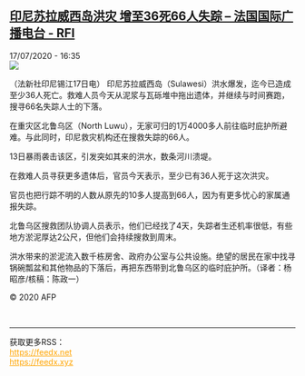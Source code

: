 <!--1595001297000-->
[印尼苏拉威西岛洪灾 增至36死66人失踪 – 法国国际广播电台 - RFI](http://www.rfi.fr//cn/contenu/20200717-%E5%8D%B0%E5%B0%BC%E8%8B%8F%E6%8B%89%E5%A8%81%E8%A5%BF%E5%B2%9B%E6%B4%AA%E7%81%BE-%E5%A2%9E%E8%87%B336%E6%AD%BB66%E4%BA%BA%E5%A4%B1%E8%B8%AA)
------

<div>17/07/2020 - 16:35</div><img src="https://s.rfi.fr/media/display/ea46c7a6-c842-11ea-b8aa-005056bff430/w:310/p:16x9/int0016b.200717223501.jpg"><div class="t-content__body u-clearfix"><div class="m-interstitial"></div><p>（法新社印尼锡江17日电）    印尼苏拉威西岛（Sulawesi）洪水爆发，迄今已造成至少36人死亡。救难人员今天从泥浆与瓦砾堆中拖出遗体，并继续与时间赛跑，搜寻66名失踪人士的下落。</p><p>    在重灾区北鲁乌区（North Luwu），无家可归的1万4000多人前往临时庇护所避难。与此同时，印尼救灾机构还在搜救失踪的66人。</p><p>    13日暴雨袭击该区，引发突如其来的洪水，数条河川溃堤。</p><p>    在救难人员寻获更多遗体后，官员今天表示，至少已有36人死于这次洪灾。</p><p>    官员也把行踪不明的人数从原先的10多人提高到66人，因为有更多忧心的家属通报失踪。</p><p>    北鲁乌区搜救团队协调人员表示，他们已经找了4天，失踪者生还机率很低，有些地方淤泥厚达2公尺，但他们会持续搜救到周末。</p><p>    洪水带来的淤泥流入数千栋房舍、政府办公室与公共设施。绝望的居民在家中找寻锅碗瓢盆和其他物品的下落后，再把东西带到北鲁乌区的临时庇护所。（译者：杨昭彦/核稿：陈政一）</p><p class="t-copyright">© 2020 AFP</p>        </div><br><hr><div>获取更多RSS：<br><a href="https://feedx.net" style="color:orange" target="_blank">https://feedx.net</a> <br><a href="https://feedx.xyz" style="color:orange" target="_blank">https://feedx.xyz</a><br></div>
